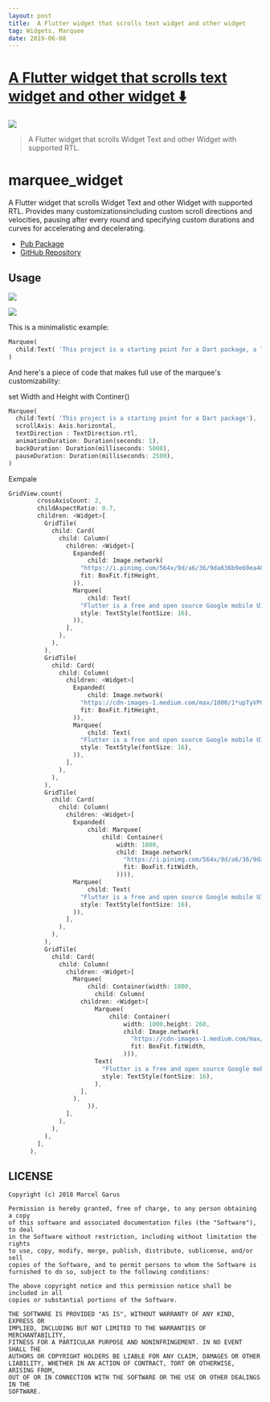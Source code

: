 ```yaml
---
layout: post
title:  A Flutter widget that scrolls text widget and other widget
tag: Widgets, Marquee
date: 2019-06-08
---
```


# [A Flutter widget that scrolls text widget and other widget ️⬇️ ](http://github.com/yousifk/marquee_widget)  

![](https://flutterawesome.com/content/images/2019/06/marquee_widget.jpg)
 
> A Flutter widget that scrolls Widget Text and other Widget with supported RTL.

 
# marquee_widget

A Flutter widget that scrolls Widget Text and other Widget with supported RTL.
Provides many customizationsincluding custom scroll directions and velocities, 
pausing after every round and specifying custom durations and curves for
accelerating and decelerating.


- [Pub Package](https://pub.dartlang.org/packages/marquee_widget)
- [GitHub Repository](https://github.com/yousifk/marquee_widget)

## Usage


![](https://raw.githubusercontent.com/yousifk/marquee_widget/master/screenShot.gif)


![](https://youtu.be/nhRpEIibKJQ)


This is a minimalistic example:

```dart
Marquee(
  child:Text( 'This project is a starting point for a Dart package, a library module containing code that can be shared easily across multiple Flutter or Dart projects. '),
)
```

And here's a piece of code that makes full use of the marquee's
customizability:

set Width and Height 
with Continer()

```dart
Marquee(
  child:Text( 'This project is a starting point for a Dart package'),
  scrollAxis: Axis.horizontal,
  textDirection : TextDirection.rtl,
  animationDuration: Duration(seconds: 1),
  backDuration: Duration(milliseconds: 5000),
  pauseDuration: Duration(milliseconds: 2500),
)
```











Exmpale


```dart
GridView.count(
        crossAxisCount: 2,
        childAspectRatio: 0.7,
        children: <Widget>[
          GridTile(
            child: Card(
              child: Column(
                children: <Widget>[
                  Expanded(
                      child: Image.network(
                    "https://i.pinimg.com/564x/9d/a6/36/9da636b9e60ea40b18921b0053b7d486.jpg",
                    fit: BoxFit.fitHeight,
                  )),
                  Marquee(
                      child: Text(
                    "Flutter is a free and open source Google mobile UI ",
                    style: TextStyle(fontSize: 16),
                  )),
                ],
              ),
            ),
          ),
          GridTile(
            child: Card(
              child: Column(
                children: <Widget>[
                  Expanded(
                      child: Image.network(
                    "https://cdn-images-1.medium.com/max/1000/1*upTyVPOfBb0c4o1r57C9_w.png",
                    fit: BoxFit.fitHeight,
                  )),
                  Marquee(
                      child: Text(
                    "Flutter is a free and open source Google mobile UI ",
                    style: TextStyle(fontSize: 16),
                  )),
                ],
              ),
            ),
          ),
          GridTile(
            child: Card(
              child: Column(
                children: <Widget>[
                  Expanded(
                      child: Marquee(
                          child: Container(
                              width: 1000,
                              child: Image.network(
                                "https://i.pinimg.com/564x/9d/a6/36/9da636b9e60ea40b18921b0053b7d486.jpg",
                                fit: BoxFit.fitWidth,
                              )))),
                  Marquee(
                      child: Text(
                    "Flutter is a free and open source Google mobile UI ",
                    style: TextStyle(fontSize: 16),
                  )),
                ],
              ),
            ),
          ),
          GridTile(
            child: Card(
              child: Column(
                children: <Widget>[
                  Marquee(
                      child: Container(width: 1000,
                        child: Column(
                    children: <Widget>[
                        Marquee(
                            child: Container(
                                width: 1000,height: 260,
                                child: Image.network(
                                  "https://cdn-images-1.medium.com/max/1000/1*upTyVPOfBb0c4o1r57C9_w.png",
                                  fit: BoxFit.fitWidth,
                                ))),
                        Text(
                          "Flutter is a free and open source Google mobile UI ",
                          style: TextStyle(fontSize: 16),
                        ),
                    ],
                  ),
                      )),
                ],
              ),
            ),
          ),
        ],
      ),
```








## LICENSE

```
Copyright (c) 2018 Marcel Garus

Permission is hereby granted, free of charge, to any person obtaining a copy
of this software and associated documentation files (the "Software"), to deal
in the Software without restriction, including without limitation the rights
to use, copy, modify, merge, publish, distribute, sublicense, and/or sell
copies of the Software, and to permit persons to whom the Software is
furnished to do so, subject to the following conditions:

The above copyright notice and this permission notice shall be included in all
copies or substantial portions of the Software.

THE SOFTWARE IS PROVIDED "AS IS", WITHOUT WARRANTY OF ANY KIND, EXPRESS OR
IMPLIED, INCLUDING BUT NOT LIMITED TO THE WARRANTIES OF MERCHANTABILITY,
FITNESS FOR A PARTICULAR PURPOSE AND NONINFRINGEMENT. IN NO EVENT SHALL THE
AUTHORS OR COPYRIGHT HOLDERS BE LIABLE FOR ANY CLAIM, DAMAGES OR OTHER
LIABILITY, WHETHER IN AN ACTION OF CONTRACT, TORT OR OTHERWISE, ARISING FROM,
OUT OF OR IN CONNECTION WITH THE SOFTWARE OR THE USE OR OTHER DEALINGS IN THE
SOFTWARE.
```

